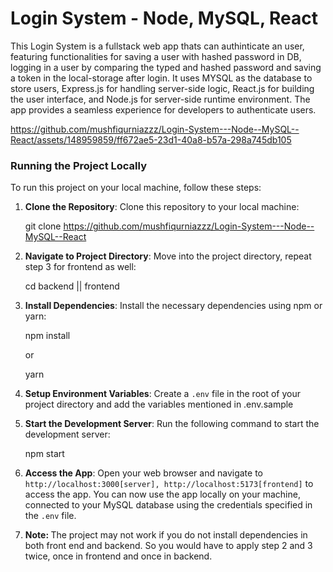 <h1>Login System - Node, MySQL, React</h1>
<p>This Login System is a fullstack web app thats can authinticate an user, featuring functionalities for saving a user with hashed password in DB, logging in a user by comparing the typed and hashed password and saving a token in the local-storage after login. It uses MYSQL as the database to store users, Express.js for handling server-side logic, React.js for building the user interface, and Node.js for server-side runtime environment. The app provides a seamless experience for developers to authenticate users.</p>


https://github.com/mushfiqurniazzz/Login-System---Node--MySQL--React/assets/148959859/ff672ae5-23d1-40a8-b57a-298a745db105


<h3>Running the Project Locally</h3>
  <p>To run this project on your local machine, follow these steps:

1. <b>Clone the Repository</b>: Clone this repository to your local machine:

   git clone https://github.com/mushfiqurniazzz/Login-System---Node--MySQL--React

2. <b>Navigate to Project Directory</b>: Move into the project directory, repeat step 3 for frontend as well:

   cd backend || frontend

3. <b>Install Dependencies</b>: Install the necessary dependencies using npm or yarn:

   npm install

   or

   yarn

4. <b>Setup Environment Variables</b>: Create a `.env` file in the root of your project directory and add the variables mentioned in .env.sample

5. <b>Start the Development Server</b>: Run the following command to start the development server:

   npm start

6. <b>Access the App</b>: Open your web browser and navigate to `http://localhost:3000[server], http://localhost:5173[frontend]` to access the app. You can now use the app locally on your machine, connected to your MySQL database using the credentials specified in the `.env` file.
7. <b>Note: </b>The project may not work if you do not install dependencies in both front end and backend. So you would have to apply step 2 and 3 twice, once in frontend and once in backend.
</p>
